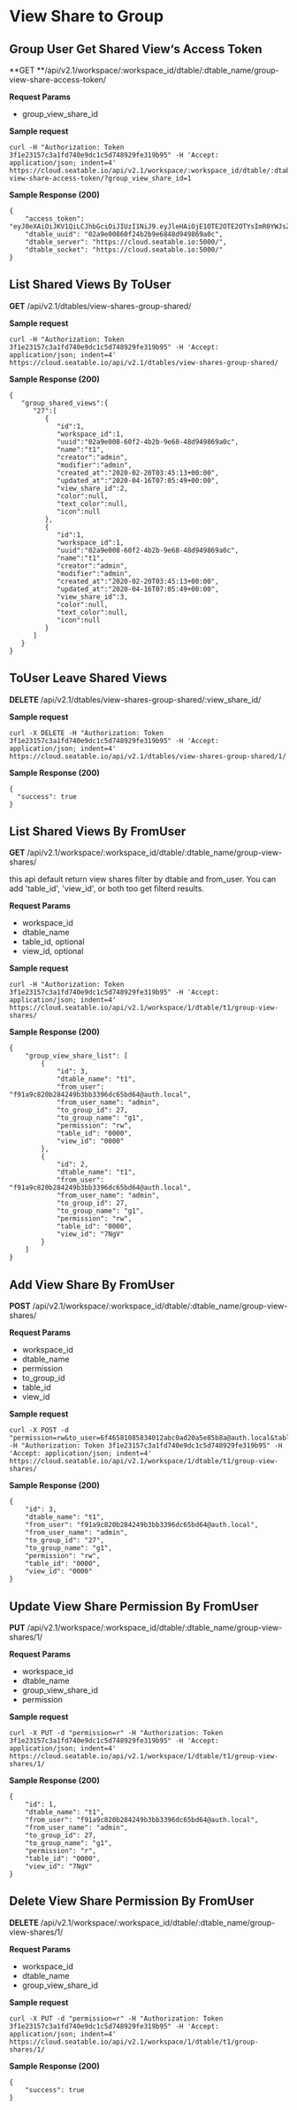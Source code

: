 # View Share to Group

## Group User Get Shared View‘s Access Token

**GET **/api/v2.1/workspace/:workspace_id/dtable/:dtable_name/group-view-share-access-token/

**Request Params**

* group_view_share_id

**Sample request**

```
curl -H "Authorization: Token 3f1e23157c3a1fd740e9dc1c5d748929fe319b95" -H 'Accept: application/json; indent=4' https://cloud.seatable.io/api/v2.1/workspace/:workspace_id/dtable/:dtable_name/group-view-share-access-token/?group_view_share_id=1

```

**Sample Response (200)**

```
{
    "access_token": "eyJ0eXAiOiJKV1QiLCJhbGciOiJIUzI1NiJ9.eyJleHAiOjE1OTE2OTE2OTYsImR0YWJsZV91dWlkIjoiMDJhOWUwMDg2MGYyNGIyYjllNjg0OGQ5NDk4NjlhMGMiLCJ1c2VybmFtZSI6IjZmNDY1ODEwODU4MzQwMTJhYmMwYWQyMGE1ZTg1YjhhQGF1dGgubG9jYWwiLCJwZXJtaXNzaW9uIjoicnciLCJ0YWJsZV9pZCI6IjAwMDAiLCJ2aWV3X2lkIjoiMDAwMCJ9.pDi4oHdfKUeImLacMpASvCX7MOXmjKCFkkrQzDt8xZI",
    "dtable_uuid": "02a9e00860f24b2b9e6848d949869a0c",
    "dtable_server": "https://cloud.seatable.io:5000/",
    "dtable_socket": "https://cloud.seatable.io:5000/"
}

```

## List Shared Views By ToUser

**GET** /api/v2.1/dtables/view-shares-group-shared/

**Sample request**

```
curl -H "Authorization: Token 3f1e23157c3a1fd740e9dc1c5d748929fe319b95" -H 'Accept: application/json; indent=4' https://cloud.seatable.io/api/v2.1/dtables/view-shares-group-shared/

```

**Sample Response (200)**

```
{
   "group_shared_views":{
      "27":[
         {
            "id":1,
            "workspace_id":1,
            "uuid":"02a9e008-60f2-4b2b-9e68-48d949869a0c",
            "name":"t1",
            "creator":"admin",
            "modifier":"admin",
            "created_at":"2020-02-20T03:45:13+00:00",
            "updated_at":"2020-04-16T07:05:49+00:00",
            "view_share_id":2,
            "color":null,
            "text_color":null,
            "icon":null
         },
         {
            "id":1,
            "workspace_id":1,
            "uuid":"02a9e008-60f2-4b2b-9e68-48d949869a0c",
            "name":"t1",
            "creator":"admin",
            "modifier":"admin",
            "created_at":"2020-02-20T03:45:13+00:00",
            "updated_at":"2020-04-16T07:05:49+00:00",
            "view_share_id":3,
            "color":null,
            "text_color":null,
            "icon":null
         }
      ]
   }
}

```

## ToUser Leave Shared Views

**DELETE** /api/v2.1/dtables/view-shares-group-shared/:view_share_id/

**Sample request**

```
curl -X DELETE -H "Authorization: Token 3f1e23157c3a1fd740e9dc1c5d748929fe319b95" -H 'Accept: application/json; indent=4' https://cloud.seatable.io/api/v2.1/dtables/view-shares-group-shared/1/

```

**Sample Response (200)**

```
{
  "success": true
}

```

## List Shared Views By FromUser

**GET** /api/v2.1/workspace/:workspace_id/dtable/:dtable_name/group-view-shares/

this api default return view shares filter by dtable and from_user. You can add 'table_id', 'view_id', or both too get filterd results.

**Request Params**

* workspace_id
* dtable_name
* table_id, optional
* view_id, optional

**Sample request**

```
curl -H "Authorization: Token 3f1e23157c3a1fd740e9dc1c5d748929fe319b95" -H 'Accept: application/json; indent=4' https://cloud.seatable.io/api/v2.1/workspace/1/dtable/t1/group-view-shares/

```

**Sample Response (200)**

```
{
    "group_view_share_list": [
        {
            "id": 3,
            "dtable_name": "t1",
            "from_user": "f91a9c820b284249b3bb3396dc65bd64@auth.local",
            "from_user_name": "admin",
            "to_group_id": 27,
            "to_group_name": "g1",
            "permission": "rw",
            "table_id": "0000",
            "view_id": "0000"
        },
        {
            "id": 2,
            "dtable_name": "t1",
            "from_user": "f91a9c820b284249b3bb3396dc65bd64@auth.local",
            "from_user_name": "admin",
            "to_group_id": 27,
            "to_group_name": "g1",
            "permission": "rw",
            "table_id": "0000",
            "view_id": "7NgV"
        }
    ]
}

```

## Add View Share By FromUser

**POST** /api/v2.1/workspace/:workspace_id/dtable/:dtable_name/group-view-shares/

**Request Params**

* workspace_id
* dtable_name
* permission
* to_group_id
* table_id
* view_id

**Sample request**

```
curl -X POST -d "permission=rw&to_user=6f46581085834012abc0ad20a5e85b8a@auth.local&table_id=0000&view_id=0000" -H "Authorization: Token 3f1e23157c3a1fd740e9dc1c5d748929fe319b95" -H 'Accept: application/json; indent=4' https://cloud.seatable.io/api/v2.1/workspace/1/dtable/t1/group-view-shares/

```

**Sample Response (200)**

```
{
    "id": 3,
    "dtable_name": "t1",
    "from_user": "f91a9c820b284249b3bb3396dc65bd64@auth.local",
    "from_user_name": "admin",
    "to_group_id": "27",
    "to_group_name": "g1",
    "permission": "rw",
    "table_id": "0000",
    "view_id": "0000"
}

```

## Update View Share Permission By FromUser

**PUT** /api/v2.1/workspace/:workspace_id/dtable/:dtable_name/group-view-shares/1/

**Request Params**

* workspace_id
* dtable_name
* group_view_share_id
* permission

**Sample request**

```
curl -X PUT -d "permission=r" -H "Authorization: Token 3f1e23157c3a1fd740e9dc1c5d748929fe319b95" -H 'Accept: application/json; indent=4' https://cloud.seatable.io/api/v2.1/workspace/1/dtable/t1/group-view-shares/1/

```

**Sample Response (200)**

```
{
    "id": 1,
    "dtable_name": "t1",
    "from_user": "f91a9c820b284249b3bb3396dc65bd64@auth.local",
    "from_user_name": "admin",
    "to_group_id": 27,
    "to_group_name": "g1",
    "permission": "r",
    "table_id": "0000",
    "view_id": "7NgV"
}

```

## Delete View Share Permission By FromUser

**DELETE** /api/v2.1/workspace/:workspace_id/dtable/:dtable_name/group-view-shares/1/

**Request Params**

* workspace_id
* dtable_name
* group_view_share_id

**Sample request**

```
curl -X PUT -d "permission=r" -H "Authorization: Token 3f1e23157c3a1fd740e9dc1c5d748929fe319b95" -H 'Accept: application/json; indent=4' https://cloud.seatable.io/api/v2.1/workspace/1/dtable/t1/group-shares/1/

```

**Sample Response (200)**

```
{
	"success": true
}

```



